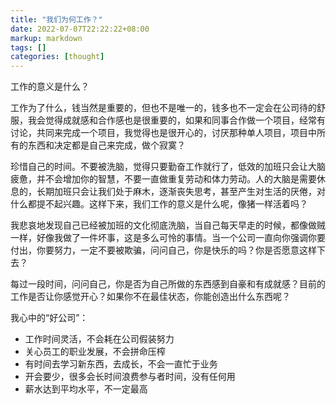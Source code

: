 ```yaml
---
title: "我们为何工作？"
date: 2022-07-07T22:22:22+08:00
markup: markdown
tags: []
categories: [thought]
---
```


工作的意义是什么？

<!--more-->

工作为了什么，钱当然是重要的，但也不是唯一的，钱多也不一定会在公司待的舒服，我会觉得成就感和合作感也是很重要的，如果和同事合作做一个项目，经常有讨论，共同来完成一个项目，我觉得也是很开心的，讨厌那种单人项目，项目中所有的东西和决定都是自己来完成，做个寂寞？

珍惜自己的时间。不要被洗脑，觉得只要勤奋工作就行了，低效的加班只会让大脑疲惫，并不会增加你的智慧，不要一直做重复劳动和体力劳动。人的大脑是需要休息的，长期加班只会让我们处于麻木，逐渐丧失思考，甚至产生对生活的厌倦，对什么都提不起兴趣。这样下来，我们工作的意义是什么呢，像猪一样活着吗？

我悲哀地发现自己已经被加班的文化彻底洗脑，当自己每天早走的时候，都像做贼一样，好像我做了一件坏事，这是多么可怜的事情。当一个公司一直向你强调你要付出，你要努力，一定不要被欺骗，问问自己，你是快乐的吗？你是否愿意这样下去？

每过一段时间，问问自己，你是否为自己所做的东西感到自豪和有成就感？目前的工作是否让你感觉开心？如果你不在最佳状态，你能创造出什么东西呢？

我心中的“好公司”：

+ 工作时间灵活，不会耗在公司假装努力
+ 关心员工的职业发展，不会拼命压榨
+ 有时间去学习新东西，去成长，不会一直忙于业务
+ 开会要少，很多会长时间浪费参与者时间，没有任何用
+ 薪水达到平均水平，不一定最高
